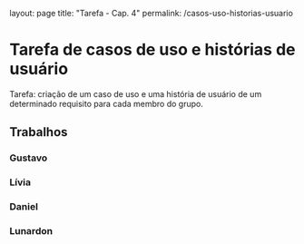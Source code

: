 <!-- Configurações da página -->
layout: page
title: "Tarefa - Cap. 4"
permalink: /casos-uso-historias-usuario

# Tarefa de casos de uso e histórias de usuário

Tarefa: criação de um caso de uso e uma história de usuário de um determinado requisito para cada membro do grupo.

## Trabalhos

### Gustavo

### Lívia

### Daniel

### Lunardon
